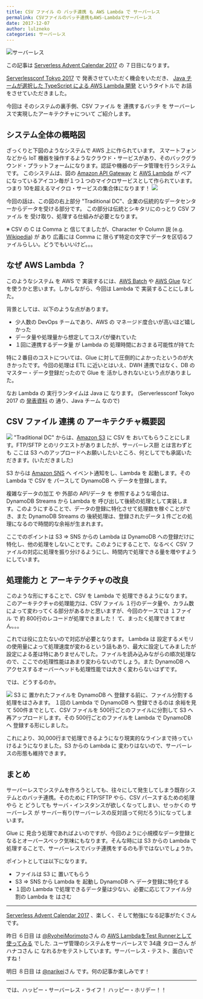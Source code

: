 ```yaml
---
title: CSV ファイル の バッチ連携 も AWS Lambda で サーバーレス
permalink: CSVファイルのバッチ連携もAWS-Lambdaでサーバーレス
date: 2017-12-07
author: lulzneko
categories: サーバーレス
---
```


![](/articles/assets/lulzneko/serverless/serverless.jpg "サーバーレス")

この記事は [Serverless Advent Calendar 2017](https://qiita.com/advent-calendar/2017/serverless) の ７日目になります。

[Serverlessconf Tokyo 2017](http://tokyo.serverlessconf.io/) で 発表させていただく機会をいただき、 [Java チームが選択した TypeScript による AWS Lambda 開発](http://riotz.works/slides/?2017-serverless-conf) というタイトルで お話をさせていただきました。

今回は そのシステムの裏手側、CSV ファイル を 連携するバッチ を サーバーレスで実現したアーキテクチャについて ご紹介します。

## システム全体の概略図
ざっくりと下図のようなシステムで AWS 上に作られています。
スマートフォン などから IoT 機器を操作するようなクラウド・サービスがあり、そのバックグラウンド・プラットフォームになります。認証や機器のデータ管理を行うシステムです。
このシステムは、図の [Amazon API Gateway](https://aws.amazon.com/jp/api-gateway/) と [AWS Lambda](https://aws.amazon.com/jp/lambda/) が ペアになっているアイコン毎が１つ１つのマイクロサービスとして作られています。つまり 10を超えるマイクロ・サービスの集合体になります！
![](/articles/assets/lulzneko/serverless/01.png)

今回の話は、この図の右上部分 "Traditional DC"、企業の伝統的なデータセンターからデータを受ける部分です。
この部分は伝統とシキタリにのっとり CSV ファイル を 受け取り、処理する仕組みが必要となります。

※ CSV の C は Comma と 信じてましたが、Character や Column 説 (e.g. [Wikipedia](https://ja.wikipedia.org/wiki/Comma-Separated_Values#character-separated_values)) が あり 広義には Comma に 限らず特定の文字でデータを区切るファイルらしい。どうでもいいけど。。。


## なぜ AWS Lambda ？
このようなシステム を AWS で 実装するには、[AWS Batch](https://aws.amazon.com/jp/batch/) や [AWS Glue](https://aws.amazon.com/jp/glue/) などを使うかと思います。しかしながら、今回は Lambda で 実装することにしました。

背景としては、以下のような点があります。
- 少人数の DevOps チームであり、AWS の マネージド度合いが高いほど嬉しかった
- データ量や処理量から想定してコスパが優れていた
- １回に連携するデータ量 が Lambda の 処理時間におさまる可能性が持てた

特に２番目のコストについては、Glue に対して圧倒的によかったというのが大きかったです。今回の処理は ETL に近いとはいえ、DWH 連携ではなく、DB の マスター・データ登録だったので Glue を 活かしきれないという点がありました。

なお Lambda の 実行ランタイムは Java に なります。
(Serverlessconf Tokyo 2017 の [発表資料](http://riotz.works/slides/?2017-serverless-conf) の 通り、Java チーム なので)


## CSV ファイル 連携 の アーキテクチャ概要図
![](/articles/assets/lulzneko/serverless/02.png)
"Traditional DC" からは、[Amazon S3](https://aws.amazon.com/jp/s3/) に CSV を おいてもらうことにします。FTP/SFTP とのリクエストがありましたが、サーバーレス厨 とは言わずとも ここは S3 へのアップロードへお願いしたいところ、何としてでも承諾いただきます。(いただきました)

S3 からは [Amazon SNS](https://aws.amazon.com/jp/sns/) へ イベント通知をし、Lambda を 起動します。その Lambda で CSV を パースして DynamoDB へ データを登録します。

複雑なデータの加工 や 外部の API/データ を 参照するような場合は、DynamoDB Streams から Lambda を 呼び出して後続の処理として実装します。このようにすることで、データの登録に特化させて処理数を稼ぐことができ、また DynamoDB Streams の 後続処理は、登録されたデータ１件ごとの処理になるので時間的な余裕が生まれます。

ここでのポイントは S3 ⇒ SNS からの Lambda は DynamoDB への登録だけに特化し、他の処理をしないことです。このようにすることで、なるべく CSV ファイルの対応に処理を振り分けるようにし、時間内で処理できる量を増やすようにしています。


## 処理能力 と アーキテクチャの改良
このような形にすることで、CSV を Lambda で 処理できるようになります。
このアーキテクチャの処理能力は、CSV ファイル １行のデータ量や、カラム数によって変わってくる部分があるかと思いますが、今回のケースでは １ファイル で 約 800行のレコードが処理できました！
て、まったく処理できてません。。。

これでは役に立たないので対応が必要となります。
Lambda は 設定するメモリの使用量によって処理速度が変わるという話もあり、最大に設定してみましたが設定による差は特にありませんでした。ファイルを読み込みながらの順次処理なので、ここでの処理性能はあまり変わらないのでしょう。また DynamoDB へ アクセスするオーバーヘッドも処理性能では大きく変わらないはずです。

では、どうするのか。

![](/articles/assets/lulzneko/serverless/03.png)
S3 に 置かれたファイルを DynamoDB へ 登録する前に、ファイル分割する処理をはさみます。
１回の Lambda で DynamoDB へ 登録できるのは 余裕を見て 500件までとして、CSV ファイルを 500行ごとのファイルに分割して S3 へ 再アップロードします。その 500行ごとのファイルを Lambda で DynamoDB へ 登録する形にしました。

これにより、30,000行まで処理できるようになり現実的なラインまで持っていけるようになりました。S3 からの Lambda に 変わりはないので、サーバーレスの形態も維持できます。


## まとめ
サーバーレスでシステムを作ろうとしても、往々にして発生してしまう既存システムとのバッチ連携。そのために FTP/SFTP やら、CSV パースするための処理やら と どうしても サーバ・インスタンスが欲しくなってしまい、せっかくの サーバーレス が サーバー有り(サーバーレスの反対語って何だろう)になってしまいます。

Glue に 見合う処理であればよいのですが、今回のように小規模なデータ登録となるとオーバースペック気味にもなります。そんな時には S3 からの Lambda で 処理することで、サーバーレスでバッチ連携をするのも手ではないでしょうか。

ポイントとしては以下になります。
- ファイルは S3 に 置いてもらう
- S3 ⇒ SNS から Lambda を 起動し DynamoDB へ データ登録に特化する
- １回の Lambda で処理できるデータ量は少ない、必要に応じてファイル分割の Lambda を はさむ


----

[Serverless Advent Calendar 2017](https://qiita.com/advent-calendar/2017/serverless) 、楽しく、そして勉強になる記事がたくさんです。

昨日 ６日目 は [@RyoheiMorimoto](https://qiita.com/RyoheiMorimoto)さん の [AWS LambdaをTest Runnerとして使ってみる](https://qiita.com/RyoheiMorimoto/items/6cc8db0e0ec249089c7d) でした. ユーザ管理のシステムをサーバーレスで 34歳 タローさん が ハナコさん に なれるかをテストしています。サーバーレス・テスト、面白いですね！

明日 ８日目 は [@narikei](https://qiita.com/narikei)さん です。何の記事か楽しみです！

----



では、ハッピー・サーバーレス・ライフ！ ハッピー・ホリデー！！
